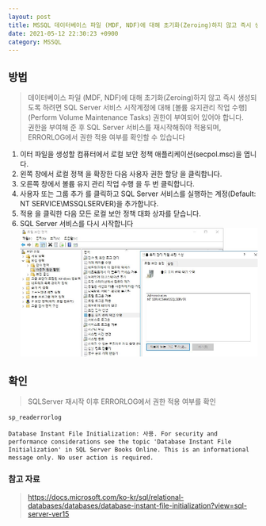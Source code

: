 ```yaml
---
layout: post
title: MSSQL 데이터베이스 파일 (MDF, NDF)에 대해 초기화(Zeroing)하지 않고 즉시 생성
date: 2021-05-12 22:30:23 +0900
category: MSSQL
---
```

## 방법
> 데이터베이스 파일 (MDF, NDF)에 대해 초기화(Zeroing)하지 않고 즉시 생성되도록 하려면 SQL Server 서비스 시작계정에 대해
[볼륨 유지관리 작업 수행] (Perform Volume Maintenance Tasks) 권한이 부여되어 있어야 합니다.  
> 권한을 부여해 준 후 SQL Server 서비스를 재시작해줘야 적용되며, ERRORLOG에서 권한 적용 여부를 확인할 수 있습니다

1. 이터 파일을 생성할 컴퓨터에서 로컬 보안 정책 애플리케이션(secpol.msc)을 엽니다.
2. 왼쪽 창에서 로컬 정책 을 확장한 다음 사용자 권한 할당 을 클릭합니다.
3. 오른쪽 창에서 볼륨 유지 관리 작업 수행 을 두 번 클릭합니다.
4. 사용자 또는 그룹 추가 를 클릭하고 SQL Server 서비스를 실행하는 계정(Default: NT SERVICE\MSSQLSERVER)을 추가합니다.
5. 적용 을 클릭한 다음 모든 로컬 보안 정책 대화 상자를 닫습니다.
6. SQL Server 서비스를 다시 시작합니다
![title](/public/img/mssql_로컬보안정책.JPG)


## 확인
> SQLServer 재시작 이후 ERRORLOG에서 권한 적용 여부를 확인
```
sp_readerrorlog

Database Instant File Initialization: 사용. For security and performance considerations see the topic 'Database Instant File Initialization' in SQL Server Books Online. This is an informational message only. No user action is required.
```


### 참고 자료
> https://docs.microsoft.com/ko-kr/sql/relational-databases/databases/database-instant-file-initialization?view=sql-server-ver15
